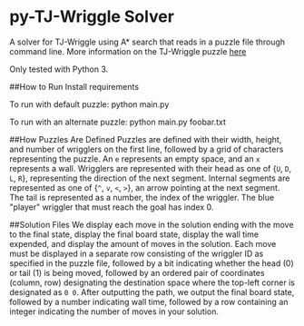 py-TJ-Wriggle Solver
=================

A solver for TJ-Wriggle using A* search that reads in a puzzle file through command line. More information on the TJ-Wriggle puzzle [here](http://www.clickmazes.com/tjwrig/ixjwrig.htm)

Only tested with Python 3.

##How to Run
Install requirements

To run with default puzzle: python main.py

To run with an alternate puzzle: python main.py foobar.txt

##How Puzzles Are Defined
Puzzles are defined with their width, height, and number of wrigglers
on the first line, followed by a grid of characters representing the
puzzle. An `e` represents an empty space, and an `x` represents a wall.
Wrigglers are represented with their head as one of {`U`, `D`, `L`, `R`},
representing the direction of the next segment. Internal segments are
represented as one of {`^`, `v`, `<`, `>`}, an arrow pointing at the next segment.
The tail is represented as a number, the index of the wriggler.
The blue "player" wriggler that must reach the goal has index 0.

##Solution Files
We display each move in the solution ending with the move to the final state, display the final board state, display the wall time expended, and display the amount of moves in the solution. Each move must be displayed in a separate row consisting of the wriggler ID as specified in the puzzle file, followed by a bit indicating whether the head (0) or tail (1) is being moved, followed by an ordered pair of coordinates (column, row) designating the destination space where the top-left corner is designated as `0 0`. After outputting the path, we output the final board state, followed by a number indicating wall time, followed by a row containing an integer indicating the number of moves in your solution.

